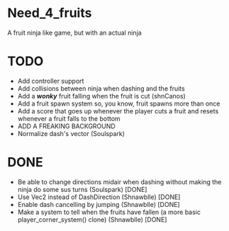 # Need_4_fruits
A fruit ninja like game, but with an actual ninja

# TODO
- Add controller support
- Add collisions between ninja when dashing and the fruits
- Add a _**wonky**_ fruit falling when the fruit is cut (shnCanos)
- Add a fruit spawn system so, you know, fruit spawns more than once
- Add a score that goes up whenever the player cuts a fruit and resets whenever a fruit falls to the bottom
- ADD A FREAKING BACKGROUND
- Normalize dash's vector (Soulspark)

# DONE
- Be able to change directions midair when dashing without making the ninja do some sus turns (Soulspark) [DONE]
- Use Vec2 instead of DashDirection (Shnawblle)  [DONE]
- Enable dash cancelling by jumping (Shnawblle) [DONE]
- Make a system to tell when the fruits have fallen (a more basic player_corner_system() clone) (Shnawblle) [DONE]